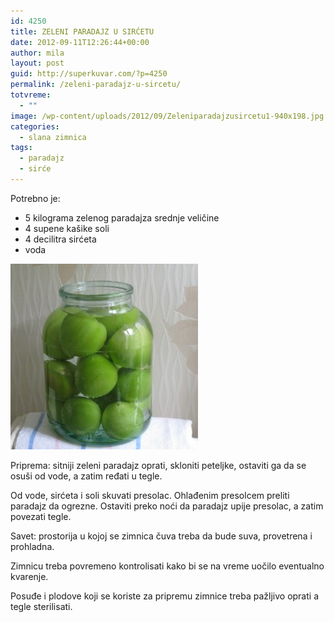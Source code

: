 ```yaml
---
id: 4250
title: ZELENI PARADAJZ U SIRĆETU
date: 2012-09-11T12:26:44+00:00
author: mila
layout: post
guid: http://superkuvar.com/?p=4250
permalink: /zeleni-paradajz-u-sircetu/
totvreme:
  - ""
image: /wp-content/uploads/2012/09/Zeleniparadajzusircetu1-940x198.jpg
categories:
  - slana zimnica
tags:
  - paradajz
  - sirće
---
```

Potrebno je:

  * 5 kilograma zelenog paradajza srednje veličine
  * 4 supene kašike soli
  * 4 decilitra sirćeta
  * voda

<img class="alignnone size-medium wp-image-4300" title="Zeleniparadajzusircetu" src="/wp-content/uploads/2012/09/Zeleniparadajzusircetu1-e1347877607681-300x297.jpg" alt="" width="300" height="297" /> 

Priprema: sitniji zeleni paradajz oprati, skloniti peteljke, ostaviti ga da se osuši od vode, a zatim ređati u tegle.

Od vode, sirćeta i soli skuvati presolac. Ohlađenim presolcem preliti paradajz da ogrezne. Ostaviti preko noći da paradajz upije presolac, a zatim povezati tegle.

Savet: prostorija u kojoj se zimnica čuva treba da bude suva, provetrena i prohladna.

Zimnicu treba povremeno kontrolisati kako bi se na vreme uočilo eventualno kvarenje.

Posuđe i plodove koji se koriste za pripremu zimnice treba pažljivo oprati a tegle sterilisati.